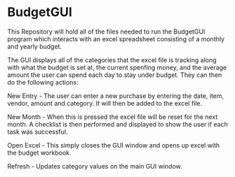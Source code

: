 # BudgetGUI
This Repository will hold all of the files needed to run the BudgetGUI program which interacts with an excel spreadsheet consisting of a monthly and yearly budget.

The GUI displays all of the categories that the excel file is tracking along with what the budget is set at, the current spenfing money, and the average amount the user can spend each day to stay under budget. They can then do the following actions: 

  New Entry - The user can enter a new purchase by entering the date, item, vendor, amount and category. It will then be added to the excel               file.
  
  New Month - When this is pressed the excel file will be reset for the next month. A checklist is then performed and displayed to show the               user if each task was successful.
  
  Open Excel - This simply closes the GUI window and opens up excel with the budget workbook.
  
  Refresh - Updates category values on the main GUI window. 
